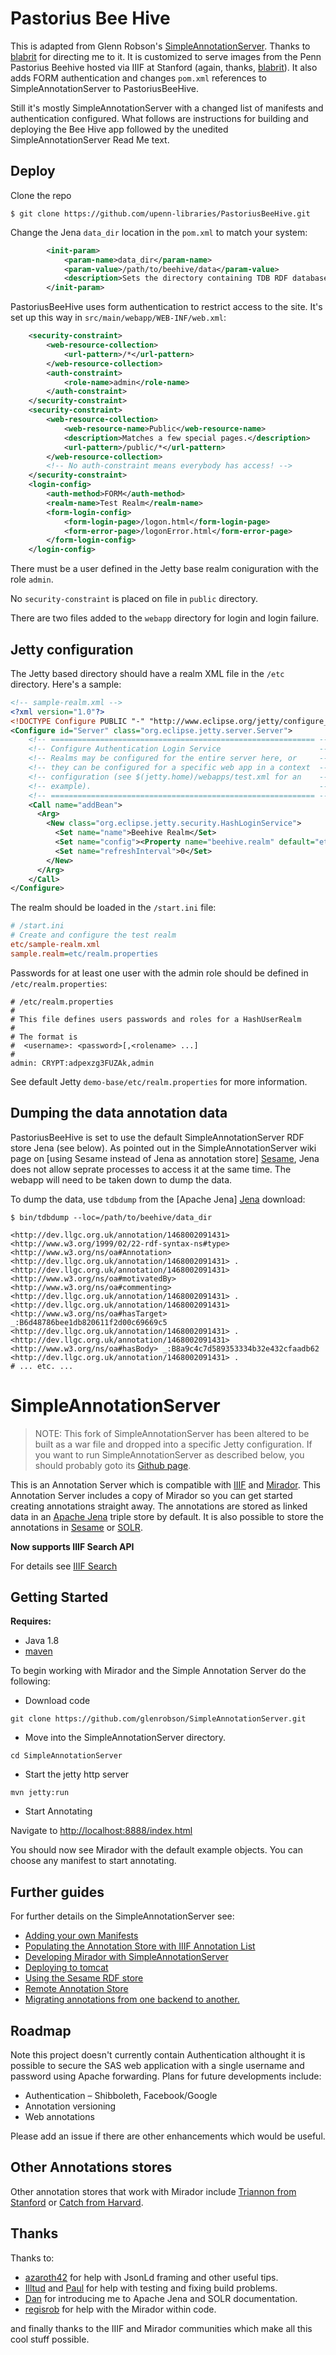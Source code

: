 # Pastorius Bee Hive

This is adapted from Glenn Robson's
[SimpleAnnotationServer](https://github.com/glenrobson/SimpleAnnotationServer).
Thanks to [blabrit](https://github.com/blalbrit) for directing me to it.  It is
customized to serve images from the Penn Pastorius Beehive hosted via IIIF at
Stanford (again, thanks, [blabrit](https://github.com/blalbrit)).  It also adds FORM
authentication and changes `pom.xml` references to SimpleAnnotationServer to
PastoriusBeeHive.

Still it's mostly SimpleAnnotationServer with a changed list of manifests and
authentication configured. What follows are instructions for building and
deploying the Bee Hive app followed by the unedited SimpleAnnotationServer
Read Me text.

## Deploy

Clone the repo

```
$ git clone https://github.com/upenn-libraries/PastoriusBeeHive.git
```

Change the Jena `data_dir` location in the `pom.xml` to match your system:

```xml
        <init-param>
            <param-name>data_dir</param-name>
            <param-value>/path/to/beehive/data</param-value>
            <description>Sets the directory containing TDB RDF database</description>
        </init-param>
```


PastoriusBeeHive uses form authentication to restrict access to the site. It's set up
this way in `src/main/webapp/WEB-INF/web.xml`:

```xml
    <security-constraint>
        <web-resource-collection>
            <url-pattern>/*</url-pattern>
        </web-resource-collection>
        <auth-constraint>
            <role-name>admin</role-name>
        </auth-constraint>
    </security-constraint>
    <security-constraint>
        <web-resource-collection>
            <web-resource-name>Public</web-resource-name>
            <description>Matches a few special pages.</description>
            <url-pattern>/public/*</url-pattern>
        </web-resource-collection>
        <!-- No auth-constraint means everybody has access! -->
    </security-constraint>
    <login-config>
        <auth-method>FORM</auth-method>
        <realm-name>Test Realm</realm-name>
        <form-login-config>
            <form-login-page>/logon.html</form-login-page>
            <form-error-page>/logonError.html</form-error-page>
        </form-login-config>
    </login-config>
```

There must be a user defined in the Jetty base realm coniguration with the
role `admin`.

No `security-constraint` is placed on file in `public` directory.

There are two files added to the `webapp` directory for login and login
failure.

## Jetty configuration

The Jetty based directory should have a realm XML file in the `/etc`
directory. Here's a sample:

```xml
<!-- sample-realm.xml -->
<?xml version="1.0"?>
<!DOCTYPE Configure PUBLIC "-" "http://www.eclipse.org/jetty/configure_9_0.dtd">
<Configure id="Server" class="org.eclipse.jetty.server.Server">
    <!-- =========================================================== -->
    <!-- Configure Authentication Login Service                      -->
    <!-- Realms may be configured for the entire server here, or     -->
    <!-- they can be configured for a specific web app in a context  -->
    <!-- configuration (see $(jetty.home)/webapps/test.xml for an    -->
    <!-- example).                                                   -->
    <!-- =========================================================== -->
    <Call name="addBean">
      <Arg>
        <New class="org.eclipse.jetty.security.HashLoginService">
          <Set name="name">Beehive Realm</Set>
          <Set name="config"><Property name="beehive.realm" default="etc/realm.properties"/></Set>
          <Set name="refreshInterval">0</Set>
        </New>
      </Arg>
    </Call>
</Configure>
```

The realm should be loaded in the `/start.ini` file:

```ini
# /start.ini
# Create and configure the test realm
etc/sample-realm.xml
sample.realm=etc/realm.properties
```

Passwords for at least one user with the admin role should be defined in
`/etc/realm.properties`:

```properties
# /etc/realm.properties
#
# This file defines users passwords and roles for a HashUserRealm
#
# The format is
#  <username>: <password>[,<rolename> ...]
#
admin: CRYPT:adpexzg3FUZAk,admin
```

See default Jetty `demo-base/etc/realm.properties` for more information.

## Dumping the data annotation data

PastoriusBeeHive is set to use the default SimpleAnnotationServer RDF store
Jena (see below).  As pointed out in the SimpleAnnotationServer wiki page on
[using Sesame instead of Jena as annotation store] [Sesame], Jena does not
allow seprate processes to access it at the same time.  The webapp will need
to be taken down to dump the data.

[Sesame]: https://github.com/glenrobson/SimpleAnnotationServer/blob/master/doc/Sesame.md

To dump the data, use `tdbdump` from the [Apache Jena] [Jena] download:

[Jena]: https://jena.apache.org/download/index.cgi "Apache Jena downloads"

```
$ bin/tdbdump --loc=/path/to/beehive/data_dir

<http://dev.llgc.org.uk/annotation/1468002091431> <http://www.w3.org/1999/02/22-rdf-syntax-ns#type> <http://www.w3.org/ns/oa#Annotation> <http://dev.llgc.org.uk/annotation/1468002091431> .
<http://dev.llgc.org.uk/annotation/1468002091431> <http://www.w3.org/ns/oa#motivatedBy> <http://www.w3.org/ns/oa#commenting> <http://dev.llgc.org.uk/annotation/1468002091431> .
<http://dev.llgc.org.uk/annotation/1468002091431> <http://www.w3.org/ns/oa#hasTarget> _:B6d48786bee1db820611f2d00c69669c5 <http://dev.llgc.org.uk/annotation/1468002091431> .
<http://dev.llgc.org.uk/annotation/1468002091431> <http://www.w3.org/ns/oa#hasBody> _:B8a9c4c7d589353334b32e432cfaadb62 <http://dev.llgc.org.uk/annotation/1468002091431> .
# ... etc. ...
```

# SimpleAnnotationServer

> NOTE: This fork of SimpleAnnotationServer has been altered to be built as a war
> file and dropped into a specific Jetty configuration.  If you want to run
> SimpleAnnotationServer as described below, you should probably goto its [Github
> page](https://github.com/glenrobson/SimpleAnnotationServer).

This is an Annotation Server which is compatible with [IIIF](http://iiif.io) and [Mirador](https://github.com/IIIF/mirador). This Annotation Server includes a copy of Mirador so you can get started creating annotations straight away. The annotations are stored as linked data in an [Apache Jena](https://jena.apache.org/) triple store by default. It is also possible to store the annotations in [Sesame](doc/Sesame.md) or [SOLR](doc/Solr.md).

**Now supports IIIF Search API**

For details see [IIIF Search](doc/IIIFSearch.md)

## Getting Started
**Requires:**
 * Java 1.8
 * [maven](https://maven.apache.org/)

To begin working with Mirador and the Simple Annotation Server do the following:

 * Download code

```git clone https://github.com/glenrobson/SimpleAnnotationServer.git```

 * Move into the SimpleAnnotationServer directory.

```cd SimpleAnnotationServer```

 * Start the jetty http server

```mvn jetty:run```

 * Start Annotating

Navigate to [http://localhost:8888/index.html](http://localhost:8888/index.html)

You should now see Mirador with the default example objects. You can choose any manifest to start annotating.

## Further guides

For further details on the SimpleAnnotationServer see:

 * [Adding your own Manifests](doc/NewManifests.md)
 * [Populating the Annotation Store with IIIF Annotation List](doc/PopulatingAnnotations.md)
 * [Developing Mirador with SimpleAnnotationServer](doc/DevGuide.md)
 * [Deploying to tomcat](doc/tomcat.md)
 * [Using the Sesame RDF store](doc/Sesame.md)
 * [Remote Annotation Store](doc/RemoteStore.md)
 * [Migrating annotations from one backend to another.](doc/MigratingData.md)

## Roadmap

Note this project doesn't currently contain Authentication althought it is possible to secure the SAS web application with a single username and password using Apache forwarding. Plans for future developments include:

 * Authentication – Shibboleth, Facebook/Google
 * Annotation versioning
 * Web annotations

Please add an issue if there are other enhancements which would be useful.

## Other Annotations stores

Other annotation stores that work with Mirador include [Triannon from Stanford](https://github.com/sul-dlss/triannon) or [Catch from Harvard](https://github.com/annotationsatharvard/catcha).

## Thanks

Thanks to:

 * [azaroth42](https://github.com/azaroth42) for help with JsonLd framing and other useful tips.
 * [Illtud](https://github.com/illtud) and [Paul](https://twitter.com/sankesolutions) for help with testing and fixing build problems.
 * [Dan](https://twitter.com/Surfrdan) for introducing me to Apache Jena and SOLR documentation.
 * [regisrob](https://github.com/regisrob) for help with the Mirador within code.

and finally thanks to the IIIF and Mirador communities which make all this cool stuff possible.
